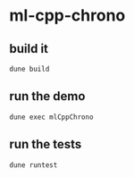 # ml-cpp-chrono


## build it

`dune build`


## run the demo

`dune exec mlCppChrono`


## run the tests

`dune runtest`
